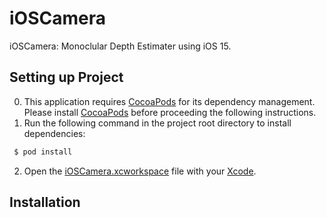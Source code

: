 iOSCamera
==============================

iOSCamera: Monoclular Depth Estimater using iOS 15.

Setting up Project
------------
 0. This application requires [CocoaPods](https://cocoapods.org/) for its dependency management. Please install [CocoaPods](https://cocoapods.org/) before proceeding the following instructions.
 1. Run the following command in the project root directory to install dependencies:

```bash
 $ pod install
```

 2. Open the [iOSCamera.xcworkspace](./iOSCamera.xcworkspace) file with your [Xcode](https://developer.apple.com/xcode/).

Installation
------------
